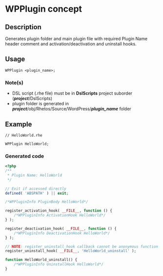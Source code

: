 # WPPlugin concept

## Description

Generates plugin folder and main plugin file with required Plugin Name header comment and activation/deactivation and uninstall hooks.

## Usage

```
WPPlugin <plugin_name>;
```

### Note(s)

* DSL script (.rhe file) must be in **DslScripts** project suborder (***project***/DslScripts)
* plugin folder is generated in ***project***/obj/Rhetos/Source/WordPress/***plugin_name*** folder

## Example

```
// HelloWorld.rhe

WPPlugin HelloWorld;
```

### Generated code

```php
<?php
/**
 * Plugin Name: HelloWorld
 */

// Exit if accessed directly
defined( 'ABSPATH' ) || exit;

/*WPPluginInfo PluginBody HelloWorld*/

register_activation_hook( __FILE__, function () {
    /*WPPluginInfo ActivationHook HelloWorld*/
} );

register_deactivation_hook( __FILE__, function () {
    /*WPPluginInfo DeactivationHook HelloWorld*/
} );

// NOTE: register_uninstall_hook callback cannot be anonymous function
register_uninstall_hook( __FILE__, 'HelloWorld_uninstall' );

function HelloWorld_uninstall() {
    /*WPPluginInfo UninstallHook HelloWorld*/
}
```
